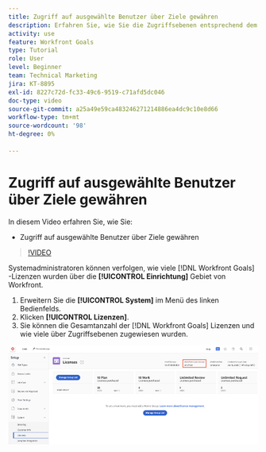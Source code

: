 ```yaml
---
title: Zugriff auf ausgewählte Benutzer über Ziele gewähren
description: Erfahren Sie, wie Sie die Zugriffsebenen entsprechend dem Lizenztyp für Ihre Benutzer bearbeiten können in [!DNL Workfront Goals].
activity: use
feature: Workfront Goals
type: Tutorial
role: User
level: Beginner
team: Technical Marketing
jira: KT-8895
exl-id: 8227c72d-fc33-49c6-9519-c71afd5dc046
doc-type: video
source-git-commit: a25a49e59ca483246271214886ea4dc9c10e8d66
workflow-type: tm+mt
source-wordcount: '98'
ht-degree: 0%

---
```


# Zugriff auf ausgewählte Benutzer über Ziele gewähren

In diesem Video erfahren Sie, wie Sie:

* Zugriff auf ausgewählte Benutzer über Ziele gewähren

>[!VIDEO](https://video.tv.adobe.com/v/335189/?quality=12&learn=on)

Systemadministratoren können verfolgen, wie viele [!DNL Workfront Goals] -Lizenzen wurden über die **[!UICONTROL Einrichtung]** Gebiet von Workfront.

1. Erweitern Sie die **[!UICONTROL System]** im Menü des linken Bedienfelds.
1. Klicken **[!UICONTROL Lizenzen]**.
1. Sie können die Gesamtanzahl der [!DNL Workfront Goals] Lizenzen und wie viele über Zugriffsebenen zugewiesen wurden.

![Screenshot der Anzahl [!DNL Workfront Goals] Lizenzen im Bereich Einstellungen von [!DNL Workfront]](assets/02-workfront-goals-licenses.png)
